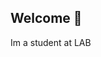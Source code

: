 ## Welcome 👋

<!--
**erdemtugs515-ops/erdemtugs_odsuren-ops** is a ✨ _special_ ✨ repository because its `README.md` (this file) appears on your GitHub profile.

Here are some ideas to get you started:

--> Im a student at LAB
